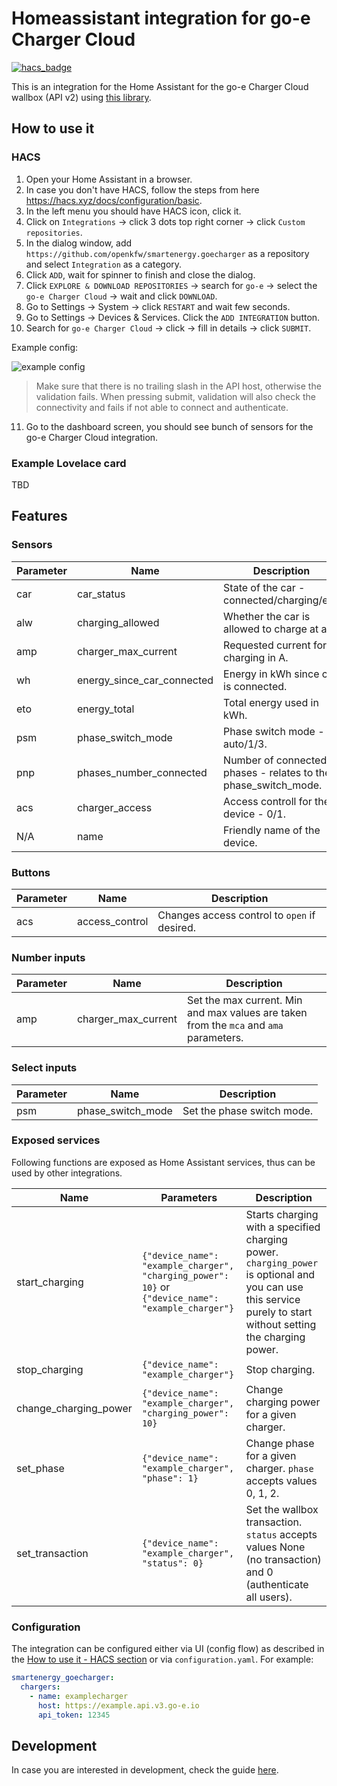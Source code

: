 # Homeassistant integration for go-e Charger Cloud

[![hacs_badge](https://img.shields.io/badge/HACS-Custom-41BDF5.svg)](https://github.com/hacs/integration)

This is an integration for the Home Assistant for the go-e Charger Cloud wallbox (API v2) using [this library](https://github.com/openkfw/smartenergy.goecharger-api).

## How to use it

### HACS

1. Open your Home Assistant in a browser.
2. In case you don't have HACS, follow the steps from here <https://hacs.xyz/docs/configuration/basic>.
3. In the left menu you should have HACS icon, click it.
4. Click on `Integrations` -> click 3 dots top right corner -> click `Custom repositories`.
5. In the dialog window, add `https://github.com/openkfw/smartenergy.goecharger` as a repository and select `Integration` as a category.
6. Click `ADD`, wait for spinner to finish and close the dialog.
7. Click `EXPLORE & DOWNLOAD REPOSITORIES` -> search for `go-e` -> select the `go-e Charger Cloud` -> wait and click `DOWNLOAD`.
8. Go to Settings -> System -> click `RESTART` and wait few seconds.
9. Go to Settings -> Devices & Services. Click the `ADD INTEGRATION` button.
10. Search for `go-e Charger Cloud` -> click -> fill in details -> click `SUBMIT`.

Example config:

![example config](./docs/ha-example-config.png)

> Make sure that there is no trailing slash in the API host, otherwise the validation fails. When pressing submit, validation will also check the connectivity and fails if not able to connect and authenticate.

11. Go to the dashboard screen, you should see bunch of sensors for the go-e Charger Cloud integration.

### Example Lovelace card

TBD

## Features

### Sensors

| Parameter | Name                       | Description                                                    |
| --------- | -------------------------- | -------------------------------------------------------------- |
| car       | car_status                 | State of the car - connected/charging/etc.                     |
| alw       | charging_allowed           | Whether the car is allowed to charge at all.                   |
| amp       | charger_max_current        | Requested current for charging in A.                           |
| wh        | energy_since_car_connected | Energy in kWh since car is connected.                          |
| eto       | energy_total               | Total energy used in kWh.                                      |
| psm       | phase_switch_mode          | Phase switch mode - auto/1/3.                                  |
| pnp       | phases_number_connected    | Number of connected phases - relates to the phase_switch_mode. |
| acs       | charger_access             | Access controll for the device - 0/1.                          |
| N/A       | name                       | Friendly name of the device.                                   |

### Buttons

| Parameter | Name           | Description                                  |
| --------- | -------------- | -------------------------------------------- |
| acs       | access_control | Changes access control to `open` if desired. |

### Number inputs

| Parameter | Name                | Description                                                                            |
| --------- | ------------------- | -------------------------------------------------------------------------------------- |
| amp       | charger_max_current | Set the max current. Min and max values are taken from the `mca` and `ama` parameters. |

### Select inputs

| Parameter | Name              | Description                |
| --------- | ----------------- | -------------------------- |
| psm       | phase_switch_mode | Set the phase switch mode. |

### Exposed services

Following functions are exposed as Home Assistant services, thus can be used by other integrations.

| Name                  | Parameters                                                                                         | Description                                                                                                                                                    |
| --------------------- | -------------------------------------------------------------------------------------------------- | -------------------------------------------------------------------------------------------------------------------------------------------------------------- |
| start_charging        | `{"device_name": "example_charger", "charging_power": 10}` or `{"device_name": "example_charger"}` | Starts charging with a specified charging power. `charging_power` is optional and you can use this service purely to start without setting the charging power. |
| stop_charging         | `{"device_name": "example_charger"}`                                                               | Stop charging.                                                                                                                                                 |
| change_charging_power | `{"device_name": "example_charger", "charging_power": 10}`                                         | Change charging power for a given charger.                                                                                                                     |
| set_phase             | `{"device_name": "example_charger", "phase": 1}`                                                   | Change phase for a given charger. `phase` accepts values 0, 1, 2.                                                                                              |
| set_transaction       | `{"device_name": "example_charger", "status": 0}`                                                  | Set the wallbox transaction. `status` accepts values None (no transaction) and 0 (authenticate all users).                                                     |

### Configuration

The integration can be configured either via UI (config flow) as described in the [How to use it - HACS section](#hacs) or via `configuration.yaml`. For example:

```yaml
smartenergy_goecharger:
  chargers:
    - name: examplecharger
      host: https://example.api.v3.go-e.io
      api_token: 12345
```

## Development

In case you are interested in development, check the guide [here](./docs/dev.md).
